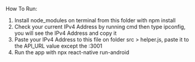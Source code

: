 How To Run:
1. Install node_modules on terminal from this folder with npm install
2. Check your current IPv4 Address by running cmd then type ipconfig, you will see the IPv4 Address and copy it
3. Paste your IPv4 Address to this file on folder src > helper.js, paste it to the API_URL value except the :3001
4. Run the app with npx react-native run-android
